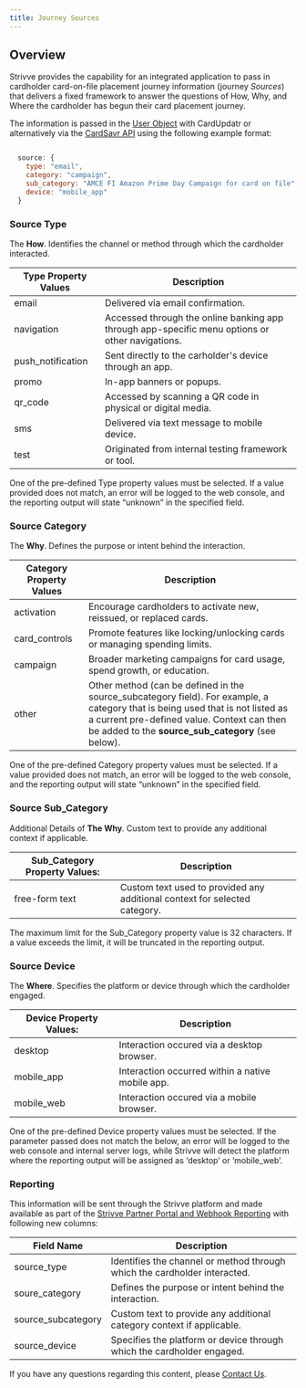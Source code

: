 ```yaml
---
title: Journey Sources
---
```


## Overview

Strivve provides the capability for an integrated application to pass in cardholder card-on-file placement journey information (journey *Sources*) that delivers a fixed framework to answer the questions of How, Why, and Where the cardholder has begun their card placement journey.

The information is passed in the [User Object](/integrations/cardupdatr#user-object) with CardUpdatr or alternatively via the [CardSavr API](https://swch.github.io/slate/#create-cardholder) using the following example format:

```javascript

  source: {
    type: "email",
    category: "campaign",
    sub_category: "AMCE FI Amazon Prime Day Campaign for card on file",s
    device: "mobile_app"
  }

```
### Source Type
The **How**.  Identifies the channel or method through which the cardholder interacted.  

| Type Property Values           | Description                                                                                                                                   |
| ------------------------------ | ---------------------------------------
| email                          | Delivered via email confirmation.
| navigation                     | Accessed through the online banking app through app-specific menu options or other navigations. 
| push_notification              | Sent directly to the carholder's device through an app.
| promo                          | In-app banners or popups.
| qr_code                        | Accessed by scanning a QR code in physical or digital media.
| sms                            | Delivered via text message to mobile device.
| test                           | Originated from internal testing framework or tool.

One of the pre-defined Type property values must be selected.  If a value provided does not match, an error will be logged to the web console, and the reporting output will state “unknown” in the specified field.

### Source Category
The **Why**.  Defines the purpose or intent behind the interaction. 

| Category Property Values                | Description                                                                                                                                   |
| ------------------------------ | ---------------------------------------
| activation                     | Encourage cardholders to activate new, reissued, or replaced cards.
| card_controls                  | Promote features like locking/unlocking cards or managing spending limits.
| campaign                       | Broader marketing campaigns for card usage, spend growth, or education.
| other                          | Other method (can be defined in the source_subcategory field).  For example, a category that is being used that is not listed as a current pre-defined value.  Context can then be added to the **source_sub_category** (see below).

One of the pre-defined Category property values must be selected.  If a value provided does not match, an error will be logged to the web console, and the reporting output will state “unknown” in the specified field.

### Source Sub_Category
Additional Details of **The Why**.  Custom text to provide any additional context if applicable.

| Sub_Category Property Values:  | Description                                                                                                                                  |
| ------------------------------ | ---------------------------------------
| free-form text                 | Custom text used to provided any additional context for selected category.

The maximum limit for the Sub_Category property value is 32 characters.  If a value exceeds the limit, it will be truncated in the reporting output.

### Source Device
The **Where**.  Specifies the platform or device through which the cardholder engaged.  

| Device Property Values:        | Description                                                                                                                                   |
| ------------------------------ | ---------------------------------------
| desktop                        | Interaction occured via a desktop browser.
| mobile_app                     | Interaction occurred within a native mobile app.
| mobile_web                     | Interaction occured via a mobile browser.

One of the pre-defined Device property values must be selected.  If the parameter passed does not match the below, an error will be logged to the web console and internal server logs, while Strivve will detect the platform where the reporting output will be assigned as ‘desktop’ or ‘mobile_web’.

### Reporting
This information will be sent through the Strivve platform and made available as part of the [Strivve Partner Portal and Webhook Reporting](/ops-admin/reporting) with following new columns:

| Field Name                  | Description                                         
|-----------------------------| ----------------------------------------------------
| source_type                 | Identifies the channel or method through which the cardholder interacted.
| soure_category              | Defines the purpose or intent behind the interaction. 
| source_subcategory          | Custom text to provide any additional category context if applicable. 
| source_device               | Specifies the platform or device through which the cardholder engaged. 


If you have any questions regarding this content, please [Contact Us](mailto:developers@strivve.com).
